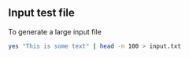 ## Input test file

To generate a large input file

```bash
yes "This is some text" | head -n 100 > input.txt
```